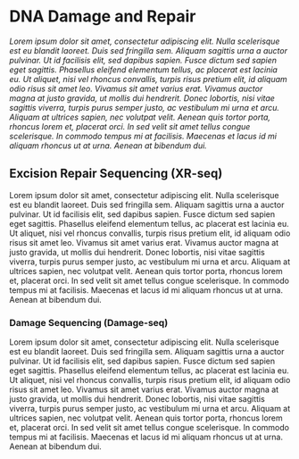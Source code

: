 # DNA Damage and Repair
*Lorem ipsum dolor sit amet, consectetur adipiscing elit. Nulla scelerisque est eu blandit laoreet. Duis sed fringilla sem. Aliquam sagittis urna a auctor pulvinar. Ut id facilisis elit, sed dapibus sapien. Fusce dictum sed sapien eget sagittis. Phasellus eleifend elementum tellus, ac placerat est lacinia eu. Ut aliquet, nisi vel rhoncus convallis, turpis risus pretium elit, id aliquam odio risus sit amet leo. Vivamus sit amet varius erat. Vivamus auctor magna at justo gravida, ut mollis dui hendrerit. Donec lobortis, nisi vitae sagittis viverra, turpis purus semper justo, ac vestibulum mi urna et arcu. Aliquam at ultrices sapien, nec volutpat velit. Aenean quis tortor porta, rhoncus lorem et, placerat orci. In sed velit sit amet tellus congue scelerisque. In commodo tempus mi at facilisis. Maecenas et lacus id mi aliquam rhoncus ut at urna. Aenean at bibendum dui.*
## Excision Repair Sequencing (XR-seq)
Lorem ipsum dolor sit amet, consectetur adipiscing elit. Nulla scelerisque est eu blandit laoreet. Duis sed fringilla sem. Aliquam sagittis urna a auctor pulvinar. Ut id facilisis elit, sed dapibus sapien. Fusce dictum sed sapien eget sagittis. Phasellus eleifend elementum tellus, ac placerat est lacinia eu. Ut aliquet, nisi vel rhoncus convallis, turpis risus pretium elit, id aliquam odio risus sit amet leo. Vivamus sit amet varius erat. Vivamus auctor magna at justo gravida, ut mollis dui hendrerit. Donec lobortis, nisi vitae sagittis viverra, turpis purus semper justo, ac vestibulum mi urna et arcu. Aliquam at ultrices sapien, nec volutpat velit. Aenean quis tortor porta, rhoncus lorem et, placerat orci. In sed velit sit amet tellus congue scelerisque. In commodo tempus mi at facilisis. Maecenas et lacus id mi aliquam rhoncus ut at urna. Aenean at bibendum dui.
### Damage Sequencing (Damage-seq)
Lorem ipsum dolor sit amet, consectetur adipiscing elit. Nulla scelerisque est eu blandit laoreet. Duis sed fringilla sem. Aliquam sagittis urna a auctor pulvinar. Ut id facilisis elit, sed dapibus sapien. Fusce dictum sed sapien eget sagittis. Phasellus eleifend elementum tellus, ac placerat est lacinia eu. Ut aliquet, nisi vel rhoncus convallis, turpis risus pretium elit, id aliquam odio risus sit amet leo. Vivamus sit amet varius erat. Vivamus auctor magna at justo gravida, ut mollis dui hendrerit. Donec lobortis, nisi vitae sagittis viverra, turpis purus semper justo, ac vestibulum mi urna et arcu. Aliquam at ultrices sapien, nec volutpat velit. Aenean quis tortor porta, rhoncus lorem et, placerat orci. In sed velit sit amet tellus congue scelerisque. In commodo tempus mi at facilisis. Maecenas et lacus id mi aliquam rhoncus ut at urna. Aenean at bibendum dui.